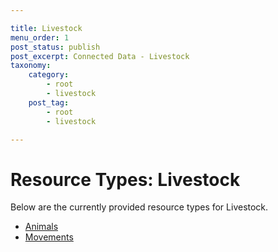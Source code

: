 ```yaml
---

title: Livestock
menu_order: 1
post_status: publish
post_excerpt: Connected Data - Livestock
taxonomy:
    category:
        - root
        - livestock
    post_tag:
        - root
        - livestock

---
```


# Resource Types: Livestock

Below are the currently provided resource types for Livestock.

- [Animals](/resource-types/livestock/animals.md)
- [Movements](/resource-types/livestock/movements)
